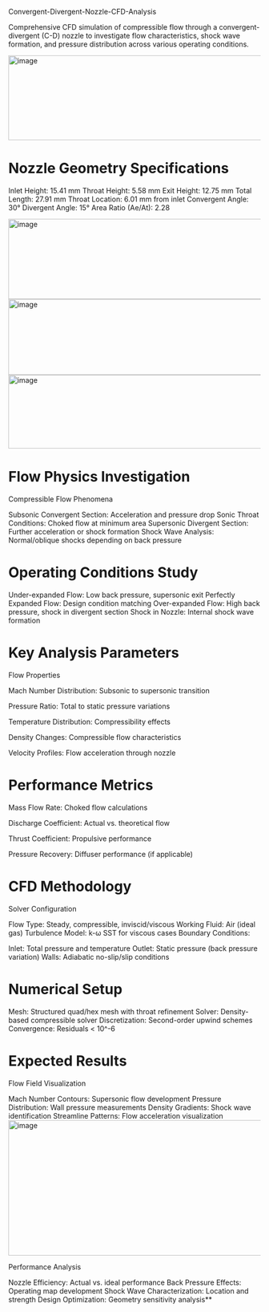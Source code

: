 Convergent-Divergent-Nozzle-CFD-Analysis
 
Comprehensive CFD simulation of compressible flow through a convergent-divergent (C-D) nozzle to investigate flow characteristics, shock wave formation, and pressure distribution across various operating conditions.

<img width="651" height="169" alt="image" src="https://github.com/user-attachments/assets/bd9878d0-0237-40ed-ab59-c1cb896bcee4" />


# Nozzle Geometry Specifications

Inlet Height: 15.41 mm
Throat Height: 5.58 mm
Exit Height: 12.75 mm
Total Length: 27.91 mm
Throat Location: 6.01 mm from inlet
Convergent Angle: 30°
Divergent Angle: 15°
Area Ratio (Ae/At): 2.28

<img width="608" height="160" alt="image" src="https://github.com/user-attachments/assets/e923630f-9388-4a5d-be14-61e267532165" />
<img width="600" height="151" alt="image" src="https://github.com/user-attachments/assets/00012d3d-945a-4c64-b0d9-582244424e8b" />
<img width="601" height="147" alt="image" src="https://github.com/user-attachments/assets/6383cb89-ff46-4a4f-a32e-9cb4164447eb" />

# Flow Physics Investigation
Compressible Flow Phenomena

Subsonic Convergent Section: Acceleration and pressure drop
Sonic Throat Conditions: Choked flow at minimum area
Supersonic Divergent Section: Further acceleration or shock formation
Shock Wave Analysis: Normal/oblique shocks depending on back pressure

# Operating Conditions Study

Under-expanded Flow: Low back pressure, supersonic exit
Perfectly Expanded Flow: Design condition matching
Over-expanded Flow: High back pressure, shock in divergent section
Shock in Nozzle: Internal shock wave formation

#  Key Analysis Parameters
Flow Properties

 Mach Number Distribution: Subsonic to supersonic transition

 Pressure Ratio: Total to static pressure variations

 Temperature Distribution: Compressibility effects

 Density Changes: Compressible flow characteristics

 Velocity Profiles: Flow acceleration through nozzle

# Performance Metrics

 Mass Flow Rate: Choked flow calculations

 Discharge Coefficient: Actual vs. theoretical flow

 Thrust Coefficient: Propulsive performance

 Pressure Recovery: Diffuser performance (if applicable)

# CFD Methodology
Solver Configuration

Flow Type: Steady, compressible, inviscid/viscous
Working Fluid: Air (ideal gas)
Turbulence Model: k-ω SST for viscous cases
Boundary Conditions:

Inlet: Total pressure and temperature
Outlet: Static pressure (back pressure variation)
Walls: Adiabatic no-slip/slip conditions



# Numerical Setup

Mesh: Structured quad/hex mesh with throat refinement
Solver: Density-based compressible solver
Discretization: Second-order upwind schemes
Convergence: Residuals < 10^-6

# Expected Results
Flow Field Visualization

Mach Number Contours: Supersonic flow development
Pressure Distribution: Wall pressure measurements
Density Gradients: Shock wave identification
Streamline Patterns: Flow acceleration visualization
<img width="591" height="270" alt="image" src="https://github.com/user-attachments/assets/f825225b-a639-4437-9ccb-9418d7d8d8e0" />

Performance Analysis

Nozzle Efficiency: Actual vs. ideal performance
Back Pressure Effects: Operating map development
Shock Wave Characterization: Location and strength
Design Optimization: Geometry sensitivity analysis**
